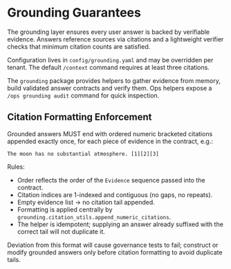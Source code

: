 # Grounding Guarantees

The grounding layer ensures every user answer is backed by verifiable
evidence. Answers reference sources via citations and a lightweight verifier
checks that minimum citation counts are satisfied.

Configuration lives in `config/grounding.yaml` and may be overridden per
tenant. The default `/context` command requires at least three citations.

The `grounding` package provides helpers to gather evidence from memory,
build validated answer contracts and verify them. Ops helpers expose a
`/ops grounding audit` command for quick inspection.

## Citation Formatting Enforcement

Grounded answers MUST end with ordered numeric bracketed citations appended
exactly once, for each piece of evidence in the contract, e.g.:

```text
The moon has no substantial atmosphere. [1][2][3]
```

Rules:

* Order reflects the order of the `Evidence` sequence passed into the contract.
* Citation indices are 1-indexed and contiguous (no gaps, no repeats).
* Empty evidence list -> no citation tail appended.
* Formatting is applied centrally by `grounding.citation_utils.append_numeric_citations`.
* The helper is idempotent; supplying an answer already suffixed with the
  correct tail will not duplicate it.

Deviation from this format will cause governance tests to fail; construct or
modify grounded answers only before citation formatting to avoid duplicate
tails.
